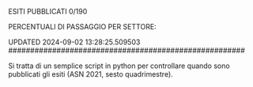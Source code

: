 ESITI PUBBLICATI 0/190 

PERCENTUALI DI PASSAGGIO PER SETTORE:

UPDATED 2024-09-02 13:28:25.509503
###################################################### 

Si tratta di un semplice script in python per controllare quando sono pubblicati gli esiti (ASN 2021, sesto quadrimestre).

